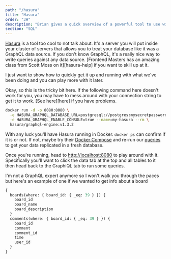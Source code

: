 ```yaml
---
path: "/hasura"
title: "Hasura"
order: "3H"
description: "Brian gives a quick overview of a powerful tool to use with PostgreSQL, Hasura. Hasura is a service you will put in your cluster so you can query your PostgreSQL database with GraphQL."
section: "SQL"
---
```


[Hasura][hasura] is a tool too cool to not talk about. It's a server you will put inside your cluster of servers that allows you to treat your database like it was a GraphQL data source. If you don't know GraphQL, it's a really nice way to write queries against any data source. [Frontend Masters has an amazing class from Scott Moss on it][hasura-help] if you want to skill up at it.

I just want to show how to quickly get it up and running with what we've been doing and you can play more with it later.

Okay, so this is the tricky bit here. If the following command here doesn't work for you, you may have to mess around with your connection string to get it to work. [See here][here] if you have problems.

```bash
docker run -d -p 8080:8080 \
  -e HASURA_GRAPHQL_DATABASE_URL=postgresql://postgres:mysecretpassword@host.docker.internal:5432/message_boards \
  -e HASURA_GRAPHQL_ENABLE_CONSOLE=true --name=my-hasura --rm \
  hasura/graphql-engine:v1.3.2
```

With any luck you'll have Hasura running in Docker. `docker ps` can confirm if it is or not. If not, maybe try their [Docker Compose][compose] and re-run our [queries][sql] to get your data replicated in a fresh database.

Once you're running, head to [http://localhost:8080](http://localhost:8080) to play around with it. Specifically you'll want to click the data tab at the top and all tables to it then head back to the GraphiQL tab to run some queries.

I'm not a GraphQL expert anymore so I won't walk you through the paces but here's an example of one if we wanted to get info about a board

```graphql
{
  boards(where: { board_id: { _eq: 39 } }) {
    board_id
    board_name
    board_description
  }
  comments(where: { board_id: { _eq: 39 } }) {
    board_id
    comment
    comment_id
    time
    user_id
  }
}
```

[scott]: https://frontendmasters.com/courses/client-graphql-react/introduction/
[hasura]: https://hasura.io/
[help]: https://hasura.io/docs/1.0/graphql/core/getting-started/index.html#get-started-using-an-existing-database
[sql]: https://btholt.github.io/complete-intro-to-databases/sample-postgresql.sql
[compose]: https://hasura.io/docs/1.0/graphql/core/getting-started/docker-simple.html
